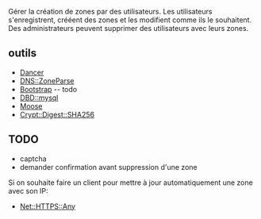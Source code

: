 Gérer la création de zones par des utilisateurs.
Les utilisateurs s'enregistrent, crééent des zones et les modifient comme ils le souhaitent.
Des administrateurs peuvent supprimer des utilisateurs avec leurs zones.

## outils

  * [Dancer](http://perldancer.org/)
  * [DNS::ZoneParse](http://search.cpan.org/~mschilli/DNS-ZoneParse-1.10/lib/DNS/ZoneParse.pm)
  * [Bootstrap](http://twitter.github.io/bootstrap/) -- todo
  * [DBD::mysql](https://metacpan.org/module/DBD::mysql)
  * [Moose](https://metacpan.org/module/ETHER/Moose-2.0802/lib/Moose.pm)
  * [Crypt::Digest::SHA256](http://search.cpan.org/~mik/CryptX-0.021/lib/Crypt/Digest/SHA256.pm)

## TODO

  * captcha
  * demander confirmation avant suppression d'une zone

Si on souhaite faire un client pour mettre à jour automatiquement une zone avec son IP:

  * [Net::HTTPS::Any](https://metacpan.org/module/IVAN/Net-HTTPS-Any-0.10/lib/Net/HTTPS/Any.pm)
